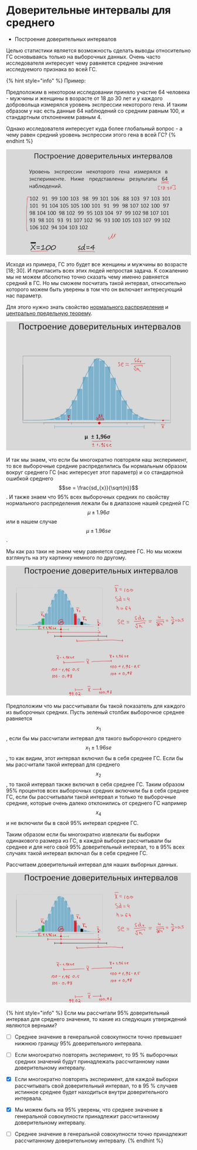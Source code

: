# Доверительные интервалы для среднего

* Построение доверительных интервалов

Целью статистики является возможность сделать выводы относительно ГС основываясь только на выборочных данных. Очень часто исследователя интересует чему равняется среднее значение исследуемого признака во всей ГС.

{% hint style="info" %}
Пример:

Предположим в некотором исследовании приняло участие 64 человека - мужчины и женщины в возрасте от 18 до 30 лет и у каждого добровольца измерялся уровень экспрессии некоторого гена. И таким образом у нас есть данные 64 наблюдений со средним равным 100, и стандартным отклонением равным 4.

Однако исследователя интересует куда более глобальный вопрос - а чему равен средний уровень экспрессии этого гена в всей ГС?
{% endhint %}

![&#x41F;&#x440;&#x438;&#x43C;&#x435;&#x440;](../.gitbook/assets/image%20%285%29.png)

Исходя из примера, ГС это будет все женщины и мужчины во возрасте \[18; 30\]. И пригласить всех этих людей непростая задача. К сожалению мы не можем абсолютно точно сказать чему именно равняется средний в ГС. Но мы сможем посчитать такой интервал, относительно которого можем быть уверены в том что он включает интересующий нас параметр.

Для этого нужно знать свойство [нормального распределения](normalnoe-raspredelenie.md) и [центрально предельную теорему](centralnaya-predelnaya-teorema.md). 

![](../.gitbook/assets/image%20%2812%29.png)

И так мы знаем, что если бы многократно повторяли наш эксперимент, то все выборочные средние распределились бы нормальным образом вокруг среднего ГС \(нас интересует этот параметр\) и со стандартной ошибкой среднего $$se = \frac{sd_{x}}{\sqrt{n}}$$ . И также знаем что 95% всех выборочных средних по свойству нормального распределения лежали бы в диапазоне нашей средней ГС $$\mu \pm 1.96\sigma$$  или в нашем случае $$\mu \pm 1.96se$$.

Мы как раз таки не знаем чему равняется среднее ГС. Но мы можем взглянуть на эту картинку немного по другому.

![](../.gitbook/assets/image%20%2816%29.png)

Предположим что мы рассчитывали бы такой показатель для каждого из выборочных средних. Пусть зеленый столбик выборочное среднее равняется $$x_1$$ , если бы мы рассчитали интервал для такого выборочного среднего $$x_1 \pm 1.96se$$, то как видим, этот интервал включил бы в себя среднее ГС. Если бы мы рассчитали такой интервал для среднего $$x_2$$ , то такой интервал также включил в себя среднее ГС. Таким образом 95% процентов всех выборочных средних включили бы в себя среднее ГС, если бы рассчитывали такой интервал и только те выборочные средние, которые очень далеко отклонились от среднего ГС например $$x_4$$ и не включили бы в свой 95% интервал среднее ГС. 



Таким образом если бы многократно извлекали бы выборки одинакового размера из ГС, в каждой выборке рассчитывали бы среднее и для него свой  95% доверительный интервал, то в 95% всех случаях такой интервал включал бы в себя среднее ГС.

Рассчитаем доверительный интервал для наших выборных данных.

![&#x420;&#x430;&#x441;&#x441;&#x447;&#x438;&#x442;&#x44B;&#x432;&#x430;&#x435;&#x43C; &#x434;&#x43E;&#x432;&#x435;&#x440;&#x438;&#x442;&#x435;&#x43B;&#x44C;&#x43D;&#x44B;&#x439; &#x438;&#x43D;&#x442;&#x435;&#x440;&#x432;&#x430;&#x43B;](../.gitbook/assets/image%20%286%29.png)

{% hint style="info" %}
Если мы рассчитали 95% доверительный интервал для среднего значения, то какие из следующих утверждений являются верными?

* [ ] Среднее значение в генеральной совокупности точно превышает нижнюю границу 95% доверительного интервала.
* [ ] Если многократно повторять эксперимент, то 95 % выборочных средних значений будут принадлежать рассчитанному нами доверительному интервалу.
* [x] Если многократно повторять эксперимент, для каждой выборки рассчитывать свой доверительный интервал, то в 95 % случаев истинное среднее будет находиться внутри доверительного интервала.
* [x] Мы можем быть на 95% уверены, что среднее значение в генеральной совокупности принадлежит рассчитанному доверительному интервалу.
* [ ] Среднее значение в генеральной совокупности точно принадлежит рассчитанному доверительному интервалу.
{% endhint %}




